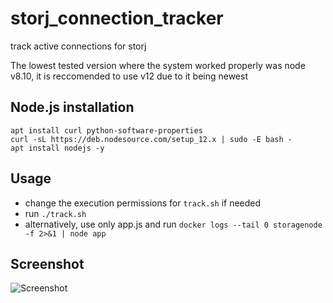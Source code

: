 # storj_connection_tracker
track active connections for storj

The lowest tested version where the system worked properly was node v8.10, it is reccomended to use v12 due to it being newest

## Node.js installation
```
apt install curl python-software-properties
curl -sL https://deb.nodesource.com/setup_12.x | sudo -E bash -
apt install nodejs -y
```

## Usage
- change the execution permissions for `track.sh` if needed
- run `./track.sh`
- alternatively, use only app.js and run `docker logs --tail 0 storagenode -f 2>&1 | node app`

## Screenshot
![Screenshot](https://user-images.githubusercontent.com/14064434/62402469-e1674580-b555-11e9-9c75-7ad09698e620.png)
